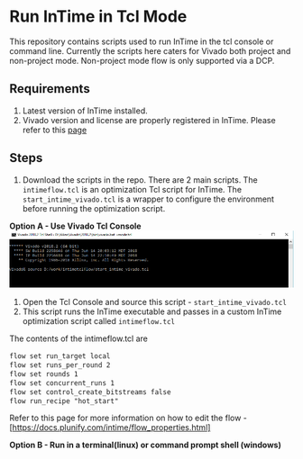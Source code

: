 # Run InTime in Tcl Mode
This repository contains scripts used to run InTime in the tcl console or command line. Currently the scripts here caters for Vivado both project and non-project mode. Non-project mode flow is only supported via a DCP.

## Requirements
1. Latest version of InTime installed.
2. Vivado version and license are properly registered in InTime. Please refer to this [page](https://docs.plunify.com/intime/configuration.html)

## Steps
1. Download the scripts in the repo. There are 2 main scripts. 
The `intimeflow.tcl` is an optimization Tcl script for InTime. The `start_intime_vivado.tcl` is a wrapper to configure the environment before running the optimization script.

**Option A - Use Vivado Tcl Console**
![alt text](https://github.com/plunify/InTime/blob/master/images/VivadoTclConsole_windows.png "Vivado Tcl Console - Windows") 
1. Open the Tcl Console and source this script - `start_intime_vivado.tcl`
2. This script runs the InTime executable and passes in a custom InTime optimization script called `intimeflow.tcl`

The contents of the intimeflow.tcl are
```flow reset
flow set run_target local
flow set runs_per_round 2
flow set rounds 1
flow set concurrent_runs 1
flow set control_create_bitstreams false
flow run_recipe "hot_start"
```
Refer to this page for more information on how to edit the flow - [https://docs.plunify.com/intime/flow_properties.html]

**Option B - Run in a terminal(linux) or command prompt shell (windows)**

